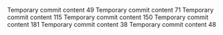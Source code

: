 Temporary commit content 49
Temporary commit content 71
Temporary commit content 115
Temporary commit content 150
Temporary commit content 181
Temporary commit content 38
Temporary commit content 48
